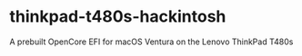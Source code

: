 # thinkpad-t480s-hackintosh
 A prebuilt OpenCore EFI for macOS Ventura on the Lenovo ThinkPad T480s
